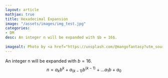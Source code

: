 ```yaml
---
layout: article
mathjax: true
title: Hexadecimal Expansion
image: "/assets/images/img_test.jpg"
categories:
- DM
desc: An integer n will be expanded with $b = 16$.
 
imagealt: Photo by <a href="https://unsplash.com/@mangofantasy?utm_source=unsplash&utm_medium=referral&utm_content=creditCopyText">Tim Johnson</a> on <a href="https://unsplash.com/s/photos/logic?utm_source=unsplash&utm_medium=referral&utm_content=creditCopyText">Unsplash</a>
---
```

An integer n will be expanded with $b = 16$.
$$n = {a_k}{b^k} + {a_{(k-1)}}{b^{(k-1)}} + \dots {a_1}{b} + a_0$$